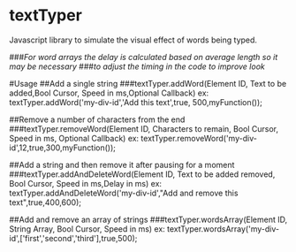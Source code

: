# textTyper
Javascript library to simulate the visual effect of words being typed.

###*For word arrays the delay is calculated based on average length so it may be necessary*
###*to adjust the timing in the code to improve look*


#Usage
##Add a single string
###textTyper.addWord(Element ID, Text to be added,Bool Cursor, Speed in ms,Optional Callback)
   ex: textTyper.addWord('my-div-id','Add this text',true, 500,myFunction());

##Remove a number of characters from the end
###textTyper.removeWord(Element ID, Characters to remain, Bool Cursor, Speed in ms, Optional Callback)
   ex: textTyper.removeWord('my-div-id',12,true,300,myFunction());

##Add a string and then remove it after pausing for a moment
###textTyper.addAndDeleteWord(Element ID, Text to be added removed, Bool Cursor, Speed in ms,Delay in ms)
   ex: textTyper.addAndDeleteWord('my-div-id',"Add and remove this text",true,400,600);

##Add and remove an array of strings
###textTyper.wordsArray(Element ID, String Array, Bool Cursor, Speed in ms)
   ex: textTyper.wordsArray('my-div-id',['first','second','third'],true,500);
